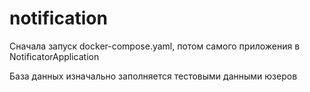 # notification

Сначала запуск docker-compose.yaml, потом самого приложения в NotificatorApplication

База данных изначально заполняется тестовыми данными юзеров
